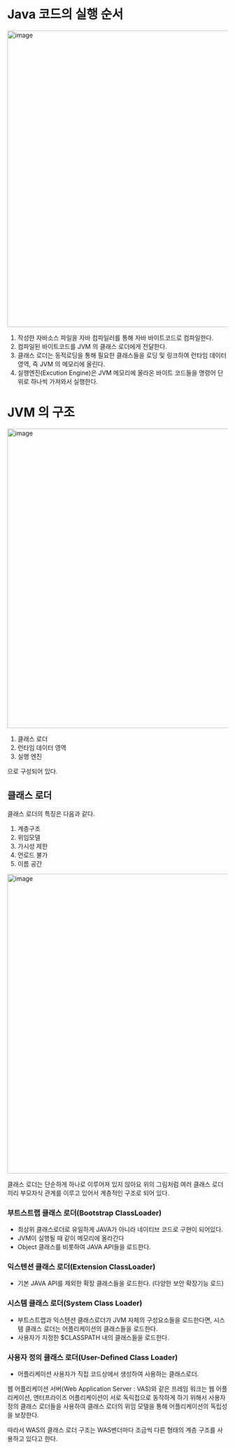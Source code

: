 # Java 코드의 실행 순서
<img width="677" alt="image" src="https://github.com/Ryeohwan/Spring_study/assets/73810834/e2ddf5bd-7213-4f14-992b-35086d4f4b8c">

1. 작성한 자바소스 파일을 자바 컴파일러를 통해 자바 바이트코드로 컴파일한다.
2. 컴파일된 바이트코드를 JVM 의 클래스 로더에게 전달한다. 
3. 클래스 로더는 동적로딩을 통해 필요한 클래스들을 로딩 및 링크하여 런타임 데이터영역, 즉 JVM 의 메모리에 올린다.
4. 실행엔진(Excution Engine)은 JVM 메모리에 올라온 바이트 코드들을 명령어 단위로 하나씩 가져와서 실행한다.

# JVM 의 구조

<img width="684" alt="image" src="https://github.com/Ryeohwan/Spring_study/assets/73810834/3b5e5ddf-3b16-46c0-a502-74dbd4fe2f67">

1. 클래스 로더
2. 런타임 데이터 영역
3. 실행 엔진

으로 구성되어 있다.

## 클래스 로더
클래스 로더의 특징은 다음과 같다.
1. 계층구조
2. 위임모델
3. 가시성 제한
4. 언로드 불가
5. 이름 공간

<img width="684" alt="image" src="https://github.com/Ryeohwan/Spring_study/assets/73810834/11ba29f8-7b1b-491c-93f5-2ab36fec490a">


클래스 로더는 단순하게 하나로 이루어져 있지 않아요 위의 그림처럼 여러 클래스 로더끼리 부모자식 관계를 
이루고 있어서 계층적인 구조로 되어 있다. 

### 부트스트랩 클래스 로더(Bootstrap ClassLoader)
- 최상위 클래스로더로 유일하게 JAVA가 아니라 네이티브 코드로 구현이 되어있다.
- JVM이 실행될 때 같이 메모리에 올라간다
- Object 클래스를 비롯하여 JAVA API들을 로드한다.
### 익스텐션 클래스 로더(Extension ClassLoader)
- 기본 JAVA API를 제외한 확장 클래스들을 로드한다. (다양한 보안 확장기능 로드)
### 시스템 클래스 로더(System Class Loader)
- 부트스트랩과 익스텐션 클래스로더가 JVM 자체의 구성요소들을 로드한다면, 시스템 클래스 로더는 어플리케이션의 클래스들을 로드한다.
- 사용자가 지정한 $CLASSPATH 내의 클래스들을 로드한다.
### 사용자 정의 클래스 로더(User-Defined Class Loader)
- 어플리케이션 사용자가 직접 코드상에서 생성하여 사용하는 클래스로더.

웹 어플리케이션 서버(Web Application Server : VAS)와 같은 프레임 워크는 웹 어플리케이션, 엔터프라이즈 어플리케이션이 서로 독릭접으로 동작하게 하기 위해서 사용자 정의 클래스 로더들을 사용하여 클래스 로더의 위임 모델을 통해 어플리케이션의 독립성을 보장한다.

따라서 WAS의 클래스 로더 구조는 WAS벤더마다 조금씩 다른 형태의 계층 구조를 사용하고 있다고 한다.


